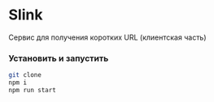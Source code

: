 # Slink

Сервис для получения коротких URL (клиентская часть)


### Установить и запустить

```sh
git clone
npm i
npm run start
```